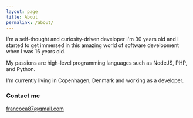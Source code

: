 ```yaml
---
layout: page
title: About
permalink: /about/
---
```


I'm a self-thought and curiosity-driven developer I'm 30 years old and I started to get immersed in this amazing world of software development when I was 16 years old.

My passions are high-level programming languages such as NodeJS, PHP, and Python.

I'm currently living in Copenhagen, Denmark and working as a developer.

### Contact me

[francoca87@gmail.com](mailto:francoca87@gmail.com)
